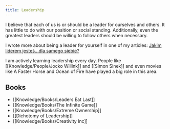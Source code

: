```yaml
---
title: Leadership
---
```


I believe that each of us is or should be a leader for ourselves and others. It has little to do with our position or social standing. Additionally, even the greatest leaders should be willing to follow others when necessary.

I wrote more about being a leader for yourself in one of my articles: [Jakim liderem jesteś...dla samego siebie?](https://www.linkedin.com/pulse/jakim-liderem-jeste%C5%9Bdla-samego-siebie-adam-gospodarczyk-/)

I am actively learning leadership every day. People like [[Knowledge/People/Jocko Willink]] and [[Simon Sinek]] and even movies like A Faster Horse and Ocean of Fire have played a big role in this area.

## Books
- [[Knowledge/Books/Leaders Eat Last]]
- [[Knowledge/Books/The Infinite Game]]
- [[Knowledge/Books/Extreme Ownership]]
- [[Dichotomy of Leadership]]
- [[Knowledge/Books/Creativity Inc]]